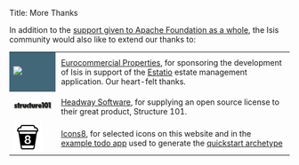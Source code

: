 Title: More Thanks

In addition to the [support given to Apache Foundation as a whole](http://www.apache.org/foundation/thanks.html), the Isis community would also like to extend our thanks to:

<table class="table table-bordered table-condensed table-hover">
<tr>
<td style="background-color: #426779"><img src="http://www.eurocommercialproperties.com/assets/images/logos/logo.png"></td>
<td style="padding: 10px"><a href="http://www.eurocommercialproperties.com/">Eurocommercial Properties</a>, for sponsoring the development of Isis in support of the <a href="getting-started/powered-by.html">Estatio</a> estate management application.  Our heart-felt thanks.</td>
</tr>
<tr>
<td><img src="images/s101_170.png"></td>
<td style="padding: 10px"><a href="http://structure101.com">Headway Software</a>, for supplying an open source license to their great product, Structure&nbsp;101.</td>
</tr>
<tr>
<td><img src="images/icons8-logo.png"></td>
<td style="padding: 10px"><a href="http://icons8.com/">Icons8</a>, for selected icons on this website and in the <a href="https://github.com/apache/isis/tree/master/example/application/quickstart_wicket_restful_jdo/dom/src/main/resources/images">example todo app</a> used to generate the <a href="intro/getting-started/quickstart-archetype.html">quickstart archetype</a></td>
</tr>
</table>

